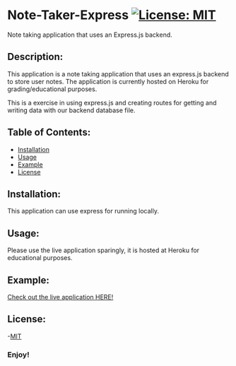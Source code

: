 # Note-Taker-Express    [![License: MIT](https://img.shields.io/badge/License-MIT-yellow.svg)](https://opensource.org/licenses/MIT)
Note taking application that uses an Express.js backend.

## Description:
This application is a note taking application that uses an express.js backend to store user notes. The application is currently hosted on Heroku for grading/educational purposes. 

This is a exercise in using express.js and creating routes for getting and writing data with our backend database file. 

## Table of Contents:
  - [Installation](#installation)
  - [Usage](#usage)
  - [Example](#example)
  - [License](#license)


## Installation:
This application can use express for running locally. 

## Usage:
Please use the live application sparingly, it is hosted at Heroku for educational purposes. 

## Example:
[Check out the live application HERE!](https://bradburynotetaker-409a46532c9e.herokuapp.com)


## License:
-[MIT](https://opensource.org/license/mit/) 

### Enjoy!
